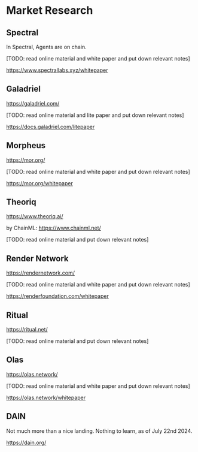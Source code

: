 # Market Research

## Spectral

In Spectral, Agents are on chain.

[TODO: read online material and white paper and put down relevant notes]

https://www.spectrallabs.xyz/whitepaper

## Galadriel

https://galadriel.com/

[TODO: read online material and lite paper and put down relevant notes]

https://docs.galadriel.com/litepaper

## Morpheus

https://mor.org/

[TODO: read online material and white paper and put down relevant notes]

https://mor.org/whitepaper

## Theoriq

https://www.theoriq.ai/

by ChainML: https://www.chainml.net/

[TODO: read online material and put down relevant notes]

## Render Network

https://rendernetwork.com/

[TODO: read online material and white paper and put down relevant notes]

https://renderfoundation.com/whitepaper

## Ritual

https://ritual.net/

[TODO: read online material and put down relevant notes]

## Olas

https://olas.network/

[TODO: read online material and white paper and put down relevant notes]

https://olas.network/whitepaper

## DAIN

Not much more than a nice landing. Nothing to learn, as of July 22nd 2024.

https://dain.org/
